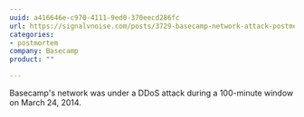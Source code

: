 ```yaml
---
uuid: a416646e-c970-4111-9ed0-370eecd286fc
url: https://signalvnoise.com/posts/3729-basecamp-network-attack-postmortem), [see also](https://signalvnoise.com/posts/3728-basecamp-was-under-network-attack-this-morning
categories:
- postmortem
company: Basecamp
product: ""

---
```


Basecamp's network was under a DDoS attack during a 100-minute window on March 24, 2014.

